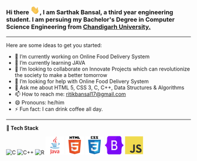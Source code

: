 ### Hi there <img src="https://raw.githubusercontent.com/ptprashanttripathi/ptprashanttripathi/master/hi.gif" width="25px">, I am Sarthak Bansal, a third year engineering student. I am persuing my Bachelor's Degree in Computer Science Engineering from <a href="https://www.cuchd.in/">Chandigarh University.</a>

***

Here are some ideas to get you started:

- 🔭 I’m currently working on Online Food Delivery System
- 🌱 I’m currently learning JAVA
- 👯 I’m looking to collaborate on Innovate Projects which can revolutionize the society to make a better tomorrow
- 🤔 I’m looking for help with Online Food Delivery System
- 💬 Ask me about HTML 5, CSS 3, C, C++, Data Structures & Algorithms
- 📫 How to reach me: ritikbansal17@gmail.com
- 😄 Pronouns: he/him
- ⚡ Fun fact: I can drink coffee all day.

***

****🧰 Tech Stack****

<img src="https://upload.wikimedia.org/wikipedia/commons/thumb/1/18/C_Programming_Language.svg/1200px-C_Programming_Language.svg.png" height="50px" width="50px" alt="C">  <img src="https://i.pinimg.com/originals/0b/84/9c/0b849c72f38362fe12072a4916660013.png" height="50px" width="50px" alt="C++">  <img src="https://upload.wikimedia.org/wikipedia/commons/thumb/1/1b/R_logo.svg/1280px-R_logo.svg.png" height="50px" width="50px" alt="R">  <img src="https://github.com/devicons/devicon/blob/master/icons/java/java-original-wordmark.svg" height="50px" width="50px" alt="Java">  <img src="https://github.com/devicons/devicon/blob/master/icons/html5/html5-original-wordmark.svg" height="50px" width="50px" alt="HTML 5">  <img src="https://github.com/devicons/devicon/blob/master/icons/css3/css3-original-wordmark.svg" height="50px" width="50px" alt="CSS 3">  <img src="https://github.com/devicons/devicon/blob/master/icons/bootstrap/bootstrap-original.svg" height="50px" width="50px" alt="Bootstrap">  <img src="https://github.com/devicons/devicon/blob/master/icons/javascript/javascript-original.svg" height="50px" width="50px" alt="JavaScript">
